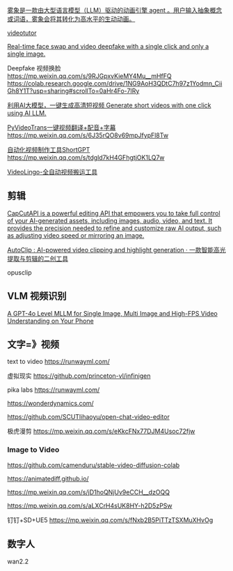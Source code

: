 [雾象是一款由大型语言模型（LLM）驱动的动画引擎 agent 。用户输入抽象概念或词语，雾象会将其转化为高水平的生动动画。](https://github.com/fogsightai/fogsight)

[videotutor](https://videotutor.io/)

[Real-time face swap and video deepfake with a single click and only a single image.](https://github.com/hacksider/Deep-Live-Cam)

Deepfake 视频换脸
https://mp.weixin.qq.com/s/9RJGpxvKieMY4Mu__mHfFQ
https://colab.research.google.com/drive/1NG9AoH3QDtC7h97z1Yodmn_CiiGh8Y1T?usp=sharing#scrollTo=0aHr4Fo-7IRy

[利用AI大模型，一键生成高清短视频 Generate short videos with one click using AI LLM.](https://github.com/lyhistory/tools_aigc_MoneyPrinterTurbo)

[PyVideoTrans一键视频翻译+配音+字幕](https://github.com/jianchang512/pyvideotrans)
https://mp.weixin.qq.com/s/6J35rQO8v69mpJfypFl8Tw

[自动化视频制作工具ShortGPT](https://github.com/lyhistory/tools_aigc_ShortGPT)
https://mp.weixin.qq.com/s/tdgld7kH4GFhgtjOK1LQ7w


[VideoLingo-全自动视频搬运工具](https://mp.weixin.qq.com/s/-Ayo6lj65s4QEN3CXGLqZg)



## 剪辑
[CapCutAPI is a powerful editing API that empowers you to take full control of your AI-generated assets, including images, audio, video, and text. It provides the precision needed to refine and customize raw AI output, such as adjusting video speed or mirroring an image. ](https://github.com/sun-guannan/CapCutAPI)

[AutoClip : AI-powered video clipping and highlight generation · 一款智能高光提取与剪辑的二创工具](https://github.com/zhouxiaoka/autoclip)

opusclip

## VLM 视频识别

[A GPT-4o Level MLLM for Single Image, Multi Image and High-FPS Video Understanding on Your Phone](https://github.com/OpenBMB/MiniCPM-V)

## 文字=》视频

text to video https://runwayml.com/

虚拟现实 https://github.com/princeton-vl/infinigen

pika labs
https://runwayml.com/

https://wonderdynamics.com/

https://github.com/SCUTlihaoyu/open-chat-video-editor

极虎漫剪
https://mp.weixin.qq.com/s/eKkcFNx77DJM4Usoc72fjw

### Image to Video
https://github.com/camenduru/stable-video-diffusion-colab

https://animatediff.github.io/

https://mp.weixin.qq.com/s/jD1hoQNjUv9eCCH__dzOQQ

https://mp.weixin.qq.com/s/aLXCrH4sUK8HY-h2D5zPSw



钉钉+SD+UE5
https://mp.weixin.qq.com/s/fNxb2B5PiTTzTSXMuXHvOg

## 数字人
wan2.2
